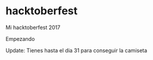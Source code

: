# hacktoberfest
Mi hacktoberfest 2017

Empezando

Update: Tienes hasta el dia 31 para conseguir la camiseta
